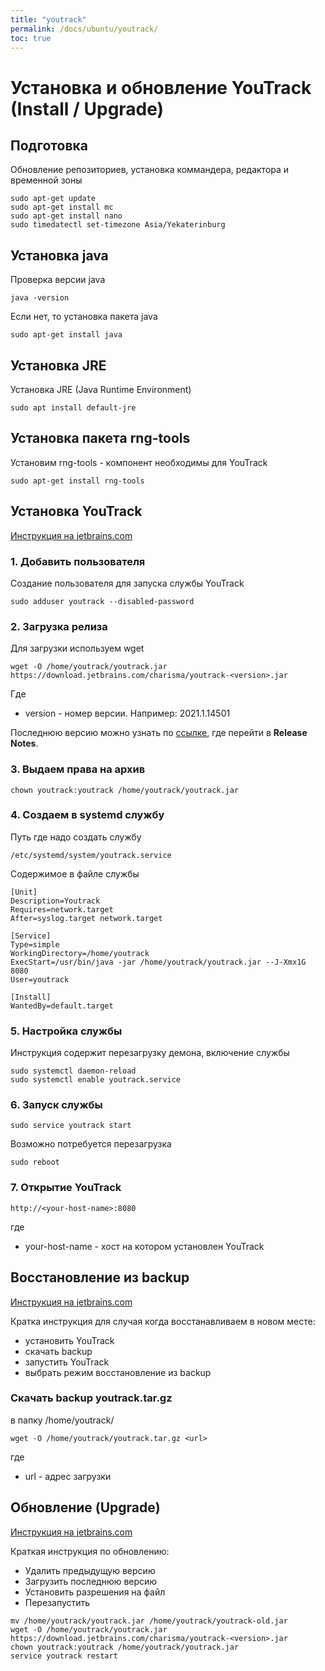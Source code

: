```yaml
---
title: "youtrack"
permalink: /docs/ubuntu/youtrack/
toc: true
---
```


# Установка и обновление YouTrack (Install / Upgrade﻿)

## Подготовка

Обновление репозиториев, установка коммандера, редактора и временной зоны
```
sudo apt-get update
sudo apt-get install mc
sudo apt-get install nano
sudo timedatectl set-timezone Asia/Yekaterinburg
```

## Установка java

Проверка версии java
```
java -version
```

Если нет, то установка пакета java
```
sudo apt-get install java
```

## Установка JRE

Установка JRE (Java Runtime Environment)
```
sudo apt install default-jre
```

## Установка пакета rng-tools

Установим rng-tools - компонент необходимы для YouTrack
```
sudo apt-get install rng-tools
```

## Установка YouTrack

[Инструкция на jetbrains.com](https://www.jetbrains.com/help/youtrack/standalone/Install-YouTrack-JAR-as-Service-Linux.html)

### 1. Добавить пользователя

Создание пользователя для запуска службы YouTrack
```
sudo adduser youtrack --disabled-password
```

### 2. Загрузка релиза

Для загрузки используем wget
```
wget -O /home/youtrack/youtrack.jar https://download.jetbrains.com/charisma/youtrack-<version>.jar
```
Где
- version - номер версии. Например: 2021.1.14501

Последнюю версию можно узнать по [ссылке](https://www.jetbrains.com/youtrack/download/get_youtrack.html#section=standalone), где перейти в **Release Notes**.

### 3. Выдаем права на архив
```
chown youtrack:youtrack /home/youtrack/youtrack.jar
```

### 4. Создаем в systemd службу

Путь где надо создать службу
```
/etc/systemd/system/youtrack.service
```

Содержимое в файле службы
```
[Unit]
Description=Youtrack
Requires=network.target
After=syslog.target network.target

[Service]
Type=simple
WorkingDirectory=/home/youtrack
ExecStart=/usr/bin/java -jar /home/youtrack/youtrack.jar --J-Xmx1G 8080
User=youtrack

[Install]
WantedBy=default.target
```

### 5. Настройка службы

Инструкция содержит перезагрузку демона, включение службы
```
sudo systemctl daemon-reload
sudo systemctl enable youtrack.service
```

### 6. Запуск службы

```
sudo service youtrack start
```

Возможно потребуется перезагрузка
```
sudo reboot
```

### 7. Открытие YouTrack

```
http://<your-host-name>:8080
```
где
- your-host-name - хост на котором установлен YouTrack

## Восстановление из backup

[Инструкция на jetbrains.com](https://www.jetbrains.com/help/youtrack/standalone/Restore-JAR-Installation.html)

Кратка инструкция для случая когда восстанавливаем в новом месте:
- установить YouTrack
- скачать backup
- запустить YouTrack
- выбрать режим восстановление из backup

### Скачать backup youtrack.tar.gz
в папку /home/youtrack/
```
wget -O /home/youtrack/youtrack.tar.gz <url>
```
где
- url - адрес загрузки


## Обновление (Upgrade﻿)

[Инструкция на jetbrains.com](https://www.jetbrains.com/help/youtrack/standalone/Install-YouTrack-JAR-as-Service-Linux.html#upgrade-jar-as-service-linux)

Краткая инструкция по обновлению:
- Удалить предыдущую версию
- Загрузить последнюю версию
- Установить разрешения на файл
- Перезапустить

```
mv /home/youtrack/youtrack.jar /home/youtrack/youtrack-old.jar
wget -O /home/youtrack/youtrack.jar https://download.jetbrains.com/charisma/youtrack-<version>.jar
chown youtrack:youtrack /home/youtrack/youtrack.jar
service youtrack restart
```
